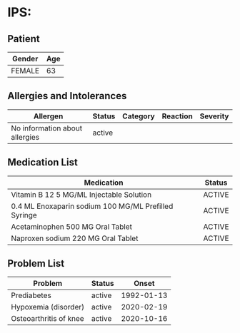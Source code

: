 # IPS:

## Patient

|Gender|Age|
|---|---|
|FEMALE|63|

## Allergies and Intolerances

|Allergen|Status|Category|Reaction|Severity|
|---|---|---|---|---|
|No information about allergies|active||||

## Medication List

|Medication|Status|
|---|---|
|Vitamin B 12 5 MG/ML Injectable Solution|ACTIVE|
|0.4 ML Enoxaparin sodium 100 MG/ML Prefilled Syringe|ACTIVE|
|Acetaminophen 500 MG Oral Tablet|ACTIVE|
|Naproxen sodium 220 MG Oral Tablet|ACTIVE|

## Problem List

|Problem|Status|Onset|
|---|---|---|
|Prediabetes|active|1992-01-13|
|Hypoxemia (disorder)|active|2020-02-19|
|Osteoarthritis of knee|active|2020-10-16|
